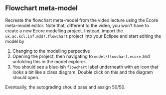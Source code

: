 ## Flowchart meta-model

Recreate the flowchart meta-model from the video lecture using the Ecore meta-model editor. Note that, different to the video, you won't have to create a new Ecore modelling project. Instead, import the `uk.ac.kcl.inf.mdd7.flowchart` project into your Eclipse and start editing the model by 

1. Changing to the modelling perpective
2. Opening the project, then navigating to `model/flowchart.ecore` and unfolding this in the model explorer.
3. You should see a blue-ish `flowchart` label underneath with an icon that looks a bit like a class diagram. Double click on this and the diagram should open.

Eventually, the autograding should pass and assign 50/50.
